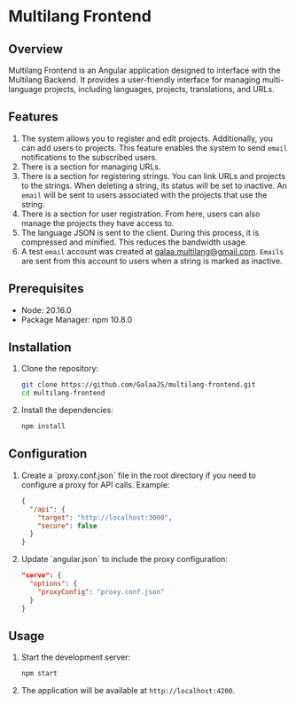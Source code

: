 # Multilang Frontend

## Overview

Multilang Frontend is an Angular application designed to interface with the Multilang Backend. It provides a user-friendly interface for managing multi-language projects, including languages, projects, translations, and URLs.

## Features

1. The system allows you to register and edit projects. Additionally, you can add users to projects. This feature enables the system to send `email` notifications to the subscribed users.
2. There is a section for managing URLs.
3. There is a section for registering strings. You can link URLs and projects to the strings. When deleting a string, its status will be set to inactive. An `email` will be sent to users associated with the projects that use the string.
4. There is a section for user registration. From here, users can also manage the projects they have access to.
5. The language JSON is sent to the client. During this process, it is compressed and minified. This reduces the bandwidth usage.
6. A test `email` account was created at galaa.multilang@gmail.com. `Emails` are sent from this account to users when a string is marked as inactive.

## Prerequisites

- Node: 20.16.0
- Package Manager: npm 10.8.0

## Installation

1. Clone the repository:
   ```bash
   git clone https://github.com/GalaaJS/multilang-frontend.git
   cd multilang-frontend
   ```

2. Install the dependencies:
   ```bash
   npm install
   ```

## Configuration

1. Create a \`proxy.conf.json\` file in the root directory if you need to configure a proxy for API calls. Example:
   ```json
   {
     "/api": {
       "target": "http://localhost:3000",
       "secure": false
     }
   }
   ```

2. Update \`angular.json\` to include the proxy configuration:
   ```json
   "serve": {
     "options": {
       "proxyConfig": "proxy.conf.json"
     }
   }
   ```

## Usage

1. Start the development server:
   ```bash
   npm start
   ```

2. The application will be available at `http://localhost:4200`.